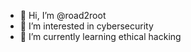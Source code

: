- 👋 Hi, I’m @road2root
- 👀 I’m interested in cybersecurity
- 🌱 I’m currently learning ethical hacking


<!---
road2root/road2root is a ✨ special ✨ repository because its `README.md` (this file) appears on your GitHub profile.
You can click the Preview link to take a look at your changes.
--->

